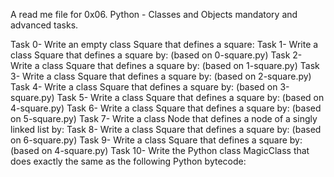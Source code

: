 A read me file for 0x06. Python - Classes and Objects mandatory and advanced tasks.

Task 0- Write an empty class Square that defines a square:
Task 1- Write a class Square that defines a square by: (based on 0-square.py)
Task 2- Write a class Square that defines a square by: (based on 1-square.py)
Task 3- Write a class Square that defines a square by: (based on 2-square.py)
Task 4- Write a class Square that defines a square by: (based on 3-square.py)
Task 5- Write a class Square that defines a square by: (based on 4-square.py)
Task 6- Write a class Square that defines a square by: (based on 5-square.py)
Task 7- Write a class Node that defines a node of a singly linked list by:
Task 8- Write a class Square that defines a square by: (based on 6-square.py)
Task 9- Write a class Square that defines a square by: (based on 4-square.py)
Task 10- Write the Python class MagicClass that does exactly the same as the following Python bytecode:
